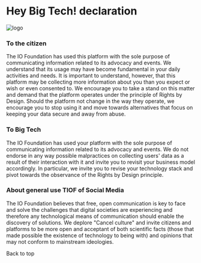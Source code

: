 # Hey Big Tech! declaration



![logo](http://tiof.click/TIOFWikiHeader)

### To the citizen

The IO Foundation has used this platform with the sole purpose of communicating information related to its advocacy and events. We understand that its usage may have become fundamental in your daily activities and needs. It is important to understand, however, that this platform may be collecting more information about you than you expect or wish or even consented to. We encourage you to take a stand on this matter and demand that the platform operates under the principle of Rights by Design. Should the platform not change in the way they operate, we encourage you to stop using it and move towards alternatives that focus on keeping your data secure and away from abuse.

### To Big Tech

The IO Foundation has used your platform with the sole purpose of communicating information related to its advocacy and events. We do not endorse in any way possible malpractices on collecting users' data as a result of their interaction with it and invite you to revisit your business model accordingly. In particular, we invite you to revise your technology stack and pivot towards the observance of the Rights by Design principle.

### About general use TIOF of Social Media

The IO Foundation believes that free, open communication is key to face and solve the challenges that digital societies are experiencing and therefore any technological means of communication should enable the discovery of solutions. We deplore "Cancel culture" and invite citizens and platforms to be more open and acceptant of both scientific facts (those that made possible the existence of technology to being with) and opinions that may not conform to mainstream ideologies.

Back to top
